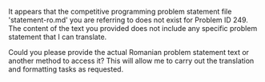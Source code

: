 It appears that the competitive programming problem statement file 'statement-ro.md' you are referring to does not exist for Problem ID 249. The content of the text you provided does not include any specific problem statement that I can translate.

Could you please provide the actual Romanian problem statement text or another method to access it? This will allow me to carry out the translation and formatting tasks as requested.